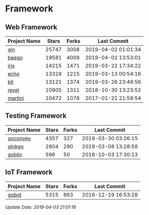 # Framework

## Web Framework

| Project Name | Stars | Forks | Last Commit |
| ------------ | ----- | ----- | ----------- |
| [gin](https://github.com/gin-gonic/gin) | 25747 | 3008 | 2019-04-02 01:01:34 |
| [beego](https://github.com/astaxie/beego) | 19581 | 4009 | 2019-04-02 13:53:01 |
| [iris](https://github.com/kataras/iris) | 14215 | 1471 | 2019-03-22 17:34:22 |
| [echo](https://github.com/labstack/echo) | 13329 | 1215 | 2019-03-13 00:54:16 |
| [kit](https://github.com/go-kit/kit) | 13121 | 1374 | 2019-03-26 23:49:56 |
| [revel](https://github.com/revel/revel) | 10905 | 1311 | 2018-10-30 13:23:52 |
| [martini](https://github.com/go-martini/martini) | 10472 | 1078 | 2017-01-21 21:58:54 |

## Testing Framework

| Project Name | Stars | Forks | Last Commit |
| ------------ | ----- | ----- | ----------- |
| [goconvey](https://github.com/smartystreets/goconvey) | 4357 | 327 | 2019-03-30 03:26:15 |
| [ginkgo](https://github.com/onsi/ginkgo) | 2804 | 290 | 2019-03-08 13:28:58 |
| [goblin](https://github.com/franela/goblin) | 596 | 50 | 2018-10-03 17:30:13 |

## IoT Framework

| Project Name | Stars | Forks | Last Commit |
| ------------ | ----- | ----- | ----------- |
| [gobot](https://github.com/hybridgroup/gobot) | 5315 | 663 | 2018-12-19 16:53:28 |

*Update Date: 2019-04-03 21:01:16*